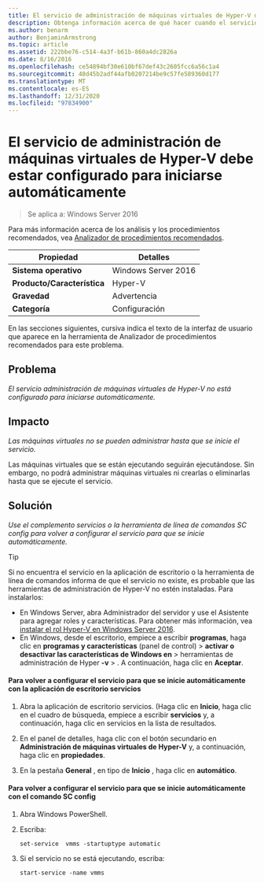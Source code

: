 ```yaml
---
title: El servicio de administración de máquinas virtuales de Hyper-V debe estar configurado para iniciarse automáticamente
description: Obtenga información acerca de qué hacer cuando el servicio de administración de máquinas virtuales de Hyper-V no está configurado para iniciarse automáticamente.
ms.author: benarm
author: BenjaminArmstrong
ms.topic: article
ms.assetid: 222bbe76-c514-4a3f-b61b-860a4dc2826a
ms.date: 8/16/2016
ms.openlocfilehash: ce54894bf30e610bf67def43c2605fcc6a56c1a4
ms.sourcegitcommit: 48d45b2adf44afb0207214be9c57fe589360d177
ms.translationtype: MT
ms.contentlocale: es-ES
ms.lasthandoff: 12/31/2020
ms.locfileid: "97834900"
---
```

# <a name="the-hyper-v-virtual-machine-management-service-should-be-configured-to-start-automatically"></a>El servicio de administración de máquinas virtuales de Hyper-V debe estar configurado para iniciarse automáticamente

>Se aplica a: Windows Server 2016

Para más información acerca de los análisis y los procedimientos recomendados, vea [Analizador de procedimientos recomendados](https://go.microsoft.com/fwlink/?LinkId=122786).

|Propiedad|Detalles|
|-|-|
|**Sistema operativo**|Windows Server 2016|
|**Producto/Característica**|Hyper-V|
|**Gravedad**|Advertencia|
|**Categoría**|Configuración|

En las secciones siguientes, cursiva indica el texto de la interfaz de usuario que aparece en la herramienta de Analizador de procedimientos recomendados para este problema.

## <a name="issue"></a>Problema

*El servicio administración de máquinas virtuales de Hyper-V no está configurado para iniciarse automáticamente.*

## <a name="impact"></a>Impacto

*Las máquinas virtuales no se pueden administrar hasta que se inicie el servicio.*

Las máquinas virtuales que se están ejecutando seguirán ejecutándose. Sin embargo, no podrá administrar máquinas virtuales ni crearlas o eliminarlas hasta que se ejecute el servicio.

## <a name="resolution"></a>Solución

*Use el complemento servicios o la herramienta de línea de comandos SC config para volver a configurar el servicio para que se inicie automáticamente.*

> [!TIP]
> Si no encuentra el servicio en la aplicación de escritorio o la herramienta de línea de comandos informa de que el servicio no existe, es probable que las herramientas de administración de Hyper-V no estén instaladas. Para instalarlos:
>
> - En Windows Server, abra Administrador del servidor y use el Asistente para agregar roles y características. Para obtener más información, vea [instalar el rol Hyper-V en Windows Server 2016](../get-started/Install-the-Hyper-V-role-on-Windows-Server.md).
> - En Windows, desde el escritorio, empiece a escribir **programas**, haga clic en **programas y características** (panel de control) > **activar o desactivar las características de Windows en**  >  herramientas de administración de Hyper **-v**  >  . A continuación, haga clic en **Aceptar**.

#### <a name="to-reconfigure-the-service-to-start-automatically-using-the-services-desktop-app"></a>Para volver a configurar el servicio para que se inicie automáticamente con la aplicación de escritorio servicios

1.  Abra la aplicación de escritorio servicios. (Haga clic en **Inicio**, haga clic en el cuadro de búsqueda, empiece a escribir **servicios** y, a continuación, haga clic en servicios en la lista de resultados.

2.  En el panel de detalles, haga clic con el botón secundario en **Administración de máquinas virtuales de Hyper-V** y, a continuación, haga clic en **propiedades**.

3.  En la pestaña **General** , en tipo de **Inicio** , haga clic en **automático**.

#### <a name="to-reconfigure-the-service-to-start-automatically-using-the-sc-config-command"></a>Para volver a configurar el servicio para que se inicie automáticamente con el comando SC config

1.  Abra Windows PowerShell.

2.  Escriba:

    ```
    set-service  vmms -startuptype automatic
    ```

3.  Si el servicio no se está ejecutando, escriba:

    ```
    start-service -name vmms
    ```




